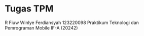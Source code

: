 # Tugas TPM
R Fiuw Winlye Ferdiansyah
123220098
Praktikum Teknologi dan Pemrograman Mobile IF-A (20242)

